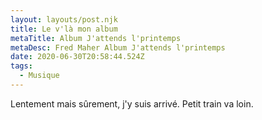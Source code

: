 ```yaml
---
layout: layouts/post.njk
title: Le v'là mon album
metaTitle: Album J'attends l'printemps
metaDesc: Fred Maher Album J'attends l'printemps
date: 2020-06-30T20:58:44.524Z
tags:
  - Musique
---
```

Lentement mais sûrement, j'y suis arrivé. Petit train va loin.